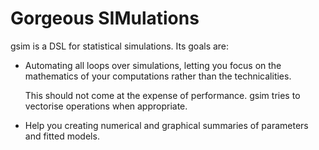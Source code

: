 
# Gorgeous SIMulations

gsim is a DSL for statistical simulations. Its goals are:

* Automating all loops over simulations, letting you focus on the
  mathematics of your computations rather than the technicalities.

  This should not come at the expense of performance. gsim tries to
  vectorise operations when appropriate.

* Help you creating numerical and graphical summaries of parameters
  and fitted models.
